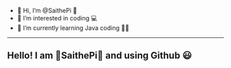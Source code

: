 - 👋 Hi, I’m @SaithePi 👾
- 👀 I’m interested in coding 💻
- 🌱 I’m currently learning Java coding 👨‍💻
---------------------------------------------
Hello! I am 👾SaithePi👾 and using Github 😃
---------------------------------------------
        
<!---
SaithePi1050/SaithePi1050 is a ✨ special ✨ repository because its `README.md` (this file) appears on your GitHub profile.
You can click the Preview link to take a look at your changes.
--->
<!--- Hello, Hello, Hello, Hello, Hello, Hello, Hello, Hello, Hello, Hello, Hello, Hello, Hello, Hello, Hello, Hello, Hello, Hello, Hello, Hello, Hello, Hello, Hello, Hello, Hello, Hello, Hello, Hello, Hello, Hello, Hello, Hello, Hello, Hello, Hello, Hello, Hello, Hello, Hello, Hello, Hello, Hello, Hello, Hello, Hello, Hello, Hello, Hello, Hello, Hello, Hello, Hello, Hello, Hello, Hello, Hello, Hello, Hello, Hello, Hello, Hello, Hello, Hello, Hello, Hello, Hello, Hello, Hello, Hello, Hello, Hello, Hello, Hello, Hello, Hello, Hello, Hello, Hello, Hello, Hello, Hello, Hello, Hello, Hello, Hello, Hello, Hello, Hello, Hello, Hello, Hello, Hello, Hello, Hello, Hello, Hello, Hello, Hello, Hello, Hello, Hello, Hello, Hello, Hello, Hello, Hello, Hello, Hello, Hello, Hello, Hello, Hello, Hello, Hello, Hello, Hello, Hello, Hello, Hello, Hello, Hello, Hello, Hello, Hello, Hello, Hello, Hello, Hello, Hello, Hello, Hello, Hello, Hello, Hello, Hello, Hello, Hello, Hello, Hello, Hello, Hello, Hello, Hello, Hello, Hello, Hello, Hello, Hello, Hello, Hello, Hello, Hello, Hello, Hello, Hello, Hello, Hello, Hello, Hello, Hello, Hello, Hello, Hello, Hello, Hello, Hello, Hello, Hello, Hello, Hello, Hello, Hello, Hello, Hello, Hello, Hello, Hello, Hello, Hello, Hello, Hello, Hello, Hello, Hello, Hello, Hello, Hello, Hello, Hello, Hello, Hello, Hello, Hello, Hello, Hello, Hello, Hello, Hello, Hello, Hello, Hello, Hello, Hello, Hello, Hello, Hello, Hello, Hello, Hello, Hello, Hello, Hello, Hello, Hello, Hello, Hello, Hello, Hello, Hello, Hello, Hello, Hello, Hello, Hello, Hello, Hello, Hello, Hello, Hello, Hello, Hello, Hello, Hello, Hello, Hello, Hello, Hello, Hello, Hello, Hello, Hello, Hello, Hello, Hello, Hello, Hello, Hello, Hello, Hello, Hello, Hello, Hello, Hello, Hello, Hello, Hello, Hello, Hello, Hello, Hello, Hello, Hello, Hello, Hello, Hello, Hello, Hello, Hello, Hello, Hello, Hello, Hello, Hello, Hello, Hello, Hello, Hello, Hello, Hello, Hello, Hello, Hello, Hello, Hello, Hello, Hello, Hello, Hello, Hello, Hello, Hello, Hello, Hello, Hello, Hello, Hello, Hello, Hello, Hello, Hello, Hello, Hello, Hello, Hello, Hello, Hello, Hello, Hello, Hello, Hello, Hello, Hello, Hello, Hello, Hello, Hello, Hello, Hello, Hello, Hello, Hello, Hello, Hello, Hello, Hello, Hello, Hello, Hello, Hello, Hello, Hello, Hello, Hello, Hello, Hello, Hello, Hello, Hello, Hello, Hello, Hello, Hello, Hello, Hello, Hello, Hello, Hello, Hello, Hello, Hello, Hello, Hello, Hello, Hello, Hello, Hello, Hello, Hello, Hello, Hello, Hello, Hello, Hello, Hello, Hello, Hello, Hello, Hello, Hello, Hello, Hello, Hello, Hello, Hello, Hello, Hello, Hello, Hello, Hello, Hello, Hello, Hello, Hello, Hello, Hello, Hello, Hello, Hello, Hello, Hello, Hello, Hello, Hello, Hello, Hello, Hello, Hello, Hello, Hello, Hello, Hello, Hello, Hello, Hello, Hello, Hello, Hello, Hello, Hello, Hello, Hello, Hello, Hello, Hello, Hello, Hello, Hello, Hello, Hello, Hello, Hello, Hello, Hello, Hello, Hello, Hello, Hello, Hello, Hello, Hello, Hello, Hello, Hello, Hello, Hello, Hello, Hello, Hello, Hello, Hello, Hello, Hello, Hello, Hello, Hello, Hello, Hello, Hello, Hello, Hello, Hello, Hello, Hello, Hello, Hello, Hello, Hello, Hello, Hello, Hello, Hello, Hello, Hello, Hello, Hello, Hello, Hello, Hello, Hello, Hello, Hello, Hello, Hello, Hello, Hello, Hello, Hello, Hello, Hello, Hello, Hello, Hello, Hello, Hello, Hello, Hello, Hello, Hello, Hello, Hello, Hello, Hello, Hello, Hello, Hello, Hello, Hello, Hello, Hello, Hello, Hello, Hello, Hello, Hello, Hello, Hello, Hello, Hello, Hello, Hello, Hello, Hello, Hello, Hello, Hello, Hello, Hello, Hello, Hello, Hello, Hello, Hello, Hello, Hello, Hello, Hello, Hello, Hello, Hello, Hello, Hello, Hello, Hello, Hello, Hello, Hello, Hello, Hello, Hello, Hello, Hello, Hello, Hello, Hello, Hello, Hello, Hello, Hello, Hello, Hello, Hello, Hello, Hello, Hello, Hello, Hello, Hello, Hello, Hello, Hello, Hello, Hello, Hello, Hello, Hello, Hello, Hello, Hello, Hello, Hello, Hello, Hello, Hello, Hello, Hello, Hello, Hello, Hello, Hello, Hello, Hello, Hello, Hello, Hello, Hello, Hello, Hello, Hello, Hello, Hello, Hello, Hello, Hello, Hello, Hello, Hello, Hello, Hello, Hello, Hello, Hello, Hello, Hello, Hello, Hello, Hello, Hello, Hello, Hello, Hello, Hello, Hello, Hello, Hello, Hello, Hello, Hello, Hello, Hello, Hello, Hello, Hello, Hello, Hello, Hello, Hello, Hello, Hello, Hello, Hello, Hello, Hello, Hello, Hello, Hello, Hello, Hello, Hello, Hello, Hello, Hello, Hello, Hello, Hello, Hello, Hello, Hello, Hello, Hello, Hello, Hello, Hello, Hello, Hello, Hello, Hello, Hello, Hello, Hello, Hello, Hello, Hello, Hello, Hello, Hello, Hello, Hello, Hello, Hello, Hello, Hello, Hello, Hello, Hello, Hello, Hello, Hello, Hello, Hello, Hello, Hello, Hello, Hello, Hello, Hello, Hello, Hello, Hello, Hello, Hello, Hello, Hello, Hello, Hello, Hello, Hello, Hello, Hello, Hello, Hello, Hello, Hello, Hello, Hello, Hello, Hello, Hello, Hello, Hello, Hello, Hello, Hello, Hello, Hello, Hello, Hello, Hello, Hello, Hello, Hello, Hello, Hello, Hello, Hello, Hello, Hello, Hello, Hello, Hello, Hello, Hello, Hello, Hello, Hello, Hello, Hello, Hello, Hello, Hello, Hello, Hello, Hello, Hello, Hello, Hello, Hello, Hello, Hello, Hello, Hello, Hello, Hello, Hello, Hello, Hello, Hello, Hello, Hello, Hello, Hello, Hello, Hello, Hello, Hello, Hello, Hello, Hello, Hello, Hello, Hello, Hello, Hello, Hello, Hello, Hello, Hello, Hello, Hello, Hello, Hello, Hello, Hello, Hello, Hello, Hello, Hello, Hello, Hello, Hello, Hello, Hello, Hello, Hello, Hello, Hello, Hello, Hello, Hello, Hello, Hello, Hello, Hello, Hello, Hello, Hello, Hello, Hello, Hello, Hello, Hello, Hello, Hello, Hello, Hello, Hello, Hello, Hello, Hello, Hello, Hello, Hello, Hello, Hello, Hello, Hello, Hello, Hello, Hello, Hello, Hello, Hello, Hello, Hello, Hello, Hello, Hello, Hello, Hello, Hello, Hello, --->
